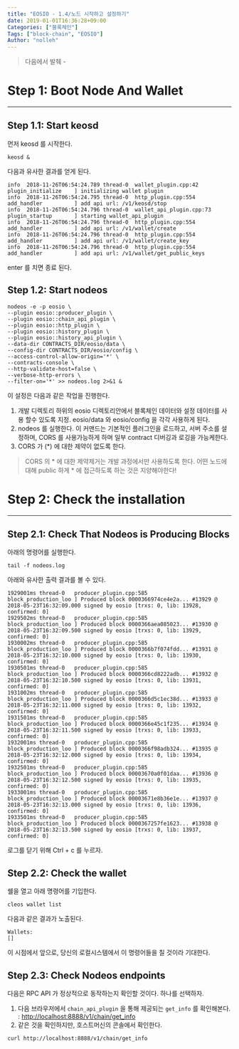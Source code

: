 ```yaml
---
title: "EOSIO - 1.4/노드 시작하고 설정하기"
date: 2019-01-01T16:36:28+09:00
Categories: ["블록체인"]
Tags: ["block-chain", "EOSIO"]
Author: "nolleh"
---
```

> 다음에서 발췌 - [](https://developers.eos.io/eosio-home/docs/getting-the-software)

# Step 1: Boot Node And Wallet
---
## Step 1.1: Start keosd
먼저 keosd 를 시작한다.
  
```shell  
keosd &
```
다음과 유사한 결과를 얻게 된다.

```shell
info  2018-11-26T06:54:24.789 thread-0  wallet_plugin.cpp:42          plugin_initialize    ] initializing wallet plugin
info  2018-11-26T06:54:24.795 thread-0  http_plugin.cpp:554           add_handler          ] add api url: /v1/keosd/stop
info  2018-11-26T06:54:24.796 thread-0  wallet_api_plugin.cpp:73      plugin_startup       ] starting wallet_api_plugin
info  2018-11-26T06:54:24.796 thread-0  http_plugin.cpp:554           add_handler          ] add api url: /v1/wallet/create
info  2018-11-26T06:54:24.796 thread-0  http_plugin.cpp:554           add_handler          ] add api url: /v1/wallet/create_key
info  2018-11-26T06:54:24.796 thread-0  http_plugin.cpp:554           add_handler          ] add api url: /v1/wallet/get_public_keys
```
enter 를 치면 종료 된다. 

## Step 1.2: Start nodeos
```shell
nodeos -e -p eosio \
--plugin eosio::producer_plugin \
--plugin eosio::chain_api_plugin \
--plugin eosio::http_plugin \
--plugin eosio::history_plugin \
--plugin eosio::history_api_plugin \
--data-dir CONTRACTS_DIR/eosio/data \
--config-dir CONTRACTS_DIR/eosio/config \
--access-control-allow-origin='*' \
--contracts-console \
--http-validate-host=false \
--verbose-http-errors \
--filter-on='*' >> nodeos.log 2>&1 &
```

이 설정은 다음과 같은 작업을 진행한다. 
1. 개발 디렉토리 하위의 eosio 디렉토리안에서 블록체인 데이터와 설정 데이터를 사용 할수 있도록 지정. eosio/data 와 eosio/config 을 각각 사용하게 된다. 
2. nodeos 를 실행한다. 이 커맨드는 기본적인 플러그인을 로드하고, 서버 주소를 설정하며, CORS 를 사용가능하게 하며 일부 contract 디버깅과 로깅을 가능케한다.
3. CORS 가 (*) 에 대한 제약이 없도록 한다. 

 > CORS 의 * 에 대한 제약제거는 개발 과정에서만 사용하도록 한다. 
 > 어떤 노드에 대해 public 하게 * 에 접근하도록 하는 것은 지양해야한다! 

# Step 2: Check the installation
---
## Step 2.1: Check That Nodeos is Producing Blocks

아래의 명령어를 실행한다.  
```shell
tail -f nodeos.log
```

아래와 유사한 출력 결과를 볼 수 있다.
```shell
1929001ms thread-0   producer_plugin.cpp:585       block_production_loo ] Produced block 0000366974ce4e2a... #13929 @ 2018-05-23T16:32:09.000 signed by eosio [trxs: 0, lib: 13928, confirmed: 0]
1929502ms thread-0   producer_plugin.cpp:585       block_production_loo ] Produced block 0000366aea085023... #13930 @ 2018-05-23T16:32:09.500 signed by eosio [trxs: 0, lib: 13929, confirmed: 0]
1930002ms thread-0   producer_plugin.cpp:585       block_production_loo ] Produced block 0000366b7f074fdd... #13931 @ 2018-05-23T16:32:10.000 signed by eosio [trxs: 0, lib: 13930, confirmed: 0]
1930501ms thread-0   producer_plugin.cpp:585       block_production_loo ] Produced block 0000366cd8222adb... #13932 @ 2018-05-23T16:32:10.500 signed by eosio [trxs: 0, lib: 13931, confirmed: 0]
1931002ms thread-0   producer_plugin.cpp:585       block_production_loo ] Produced block 0000366d5c1ec38d... #13933 @ 2018-05-23T16:32:11.000 signed by eosio [trxs: 0, lib: 13932, confirmed: 0]
1931501ms thread-0   producer_plugin.cpp:585       block_production_loo ] Produced block 0000366e45c1f235... #13934 @ 2018-05-23T16:32:11.500 signed by eosio [trxs: 0, lib: 13933, confirmed: 0]
1932001ms thread-0   producer_plugin.cpp:585       block_production_loo ] Produced block 0000366f98adb324... #13935 @ 2018-05-23T16:32:12.000 signed by eosio [trxs: 0, lib: 13934, confirmed: 0]
1932501ms thread-0   producer_plugin.cpp:585       block_production_loo ] Produced block 00003670a0f01daa... #13936 @ 2018-05-23T16:32:12.500 signed by eosio [trxs: 0, lib: 13935, confirmed: 0]
1933001ms thread-0   producer_plugin.cpp:585       block_production_loo ] Produced block 00003671e8b36e1e... #13937 @ 2018-05-23T16:32:13.000 signed by eosio [trxs: 0, lib: 13936, confirmed: 0]
1933501ms thread-0   producer_plugin.cpp:585       block_production_loo ] Produced block 0000367257fe1623... #13938 @ 2018-05-23T16:32:13.500 signed by eosio [trxs: 0, lib: 13937, confirmed: 0]
```
로그를 닫기 위해 Ctrl + c 를 누르자.  

## Step 2.2: Check the wallet
쉘을 열고 아래 명령어를 기입한다. 

```shell
cleos wallet list
```

다음과 같은 결과가 노출된다.
```shell
Wallets:
[]
```

이 시점에서 앞으로, 당신의 로컬시스템에서 이 명령어들을 칠 것이라 기대한다. 

## Step 2.3: Check Nodeos endpoints
다음은 RPC API 가 정상적으로 동작하는지 확인할 것이다. 하나를 선택하자.

1. 다음 브라우저에서 ``chain_api_plugin`` 을 통해 제공되는 ``get_info`` 를 확인해본다. : [http://localhost:8888/v1/chain/get_info](http://localhost:8888/v1/chain/get_info)  
2. 같은 것을 확인하지만, 호스트머신의 콘솔에서 확인한다. 

```shell
curl http://localhost:8888/v1/chain/get_info
```
